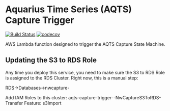 # Aquarius Time Series (AQTS) Capture Trigger
[![Build Status](https://travis-ci.org/usgs/aqts-capture-trigger.svg?branch=master)](https://travis-ci.org/usgs/aqts-capture-trigger)
[![codecov](https://codecov.io/gh/usgs/aqts-capture-trigger/branch/master/graph/badge.svg)](https://codecov.io/gh/usgs/aqts-capture-trigger)

AWS Lambda function designed to trigger the AQTS Capture State Machine.

## Updating the S3 to RDS Role
Any time you deploy this service, you need to make sure the S3 to RDS Role is assigned to the RDS Cluster.
Right now, this is a manual step:

RDS->Databases->nwcapture-<tier>

Add IAM Roles to this cluster: aqts-capture-trigger-<tier>-NwCaptureS3ToRDS-Transfer<Random String>
Feature: s3Import

